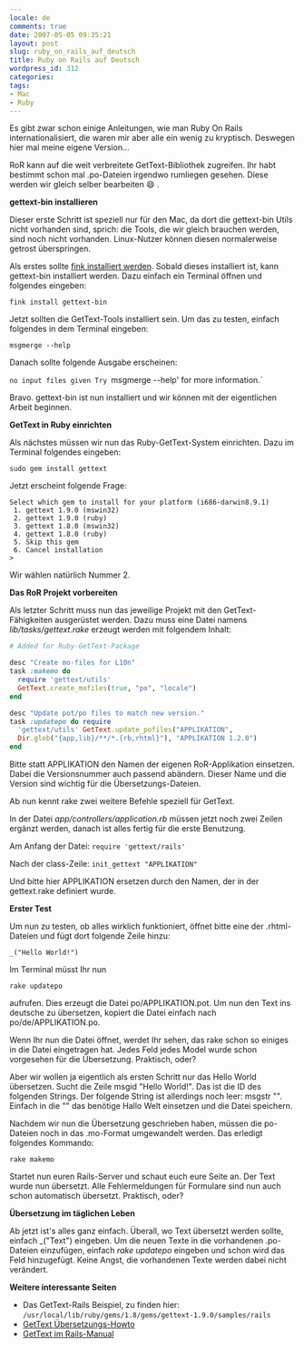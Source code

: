 ```yaml
---
locale: de
comments: true
date: 2007-05-05 09:35:21
layout: post
slug: ruby_on_rails_auf_deutsch
title: Ruby on Rails auf Deutsch
wordpress_id: 312
categories:
tags:
- Mac
- Ruby
---
```


Es gibt zwar schon einige Anleitungen, wie man Ruby On Rails
internationalisiert, die waren mir aber alle ein wenig zu kryptisch. Deswegen
hier mal meine eigene Version...



RoR kann auf die weit verbreitete GetText-Bibliothek zugreifen. Ihr habt
bestimmt schon mal .po-Dateien irgendwo rumliegen gesehen. Diese werden wir
gleich selber bearbeiten :smile: .

**gettext-bin installieren**

Dieser erste Schritt ist speziell nur für den Mac, da dort die gettext-bin
Utils nicht vorhanden sind, sprich: die Tools, die wir gleich brauchen werden,
sind noch nicht vorhanden. Linux-Nutzer können diesen normalerweise getrost
überspringen.

Als erstes sollte [fink installiert werden](http://fink.sourceforge.net/doc/users-guide/index.php).
Sobald dieses installiert ist, kann gettext-bin installiert werden. Dazu einfach ein Terminal
öffnen und folgendes eingeben:

`fink install gettext-bin`

Jetzt sollten die GetText-Tools installiert sein. Um das zu testen, einfach
folgendes in dem Terminal eingeben:

`msgmerge --help`

Danach sollte folgende Ausgabe erscheinen:

`no input files given Try `msgmerge --help' for more information.`

Bravo. gettext-bin ist nun installiert und wir können mit der eigentlichen
Arbeit beginnen.

**GetText in Ruby einrichten**

Als nächstes müssen wir nun das Ruby-GetText-System einrichten. Dazu im
Terminal folgendes eingeben:

`sudo gem install gettext`

Jetzt erscheint folgende Frage:

```
Select which gem to install for your platform (i686-darwin8.9.1)
 1. gettext 1.9.0 (mswin32)
 2. gettext 1.9.0 (ruby)
 3. gettext 1.8.0 (mswin32)
 4. gettext 1.8.0 (ruby)
 5. Skip this gem
 6. Cancel installation
>
```

Wir wählen natürlich Nummer 2.

**Das RoR Projekt vorbereiten**

Als letzter Schritt muss nun das jeweilige Projekt mit den GetText-Fähigkeiten
ausgerüstet werden. Dazu muss eine Datei namens _lib/tasks/gettext.rake_
erzeugt werden mit folgendem Inhalt:

``` ruby
# Added for Ruby-GetText-Package

desc "Create mo-files for L10n" 
task :makemo do 
  require 'gettext/utils'
  GetText.create_mofiles(true, "po", "locale") 
end

desc "Update pot/po files to match new version."
task :updatepo do require
  'gettext/utils' GetText.update_pofiles("APPLIKATION",
  Dir.glob("{app,lib}/**/*.{rb,rhtml}"), "APPLIKATION 1.2.0") 
end 
```

Bitte statt APPLIKATION den Namen der eigenen RoR-Applikation einsetzen. Dabei
die Versionsnummer auch passend abändern. Dieser Name und die Version sind
wichtig für die Übersetzungs-Dateien.

Ab nun kennt rake zwei weitere Befehle speziell für GetText.

In der Datei _app/controllers/application.rb_ müssen jetzt noch zwei Zeilen
ergänzt werden, danach ist alles fertig für die erste Benutzung.

Am Anfang der Datei: `require 'gettext/rails'`

Nach der class-Zeile: `init_gettext "APPLIKATION"`

Und bitte hier APPLIKATION ersetzen durch den Namen, der in der gettext.rake
definiert wurde.

**Erster Test**

Um nun zu testen, ob alles wirklich funktioniert, öffnet bitte eine der
.rhtml-Dateien und fügt dort folgende Zeile hinzu:

`_("Hello World!")`

Im Terminal müsst Ihr nun 

`rake updatepo`

aufrufen. Dies erzeugt die Datei po/APPLIKATION.pot. Um nun den Text ins
deutsche zu übersetzen, kopiert die Datei einfach nach po/de/APPLIKATION.po. 

Wenn Ihr nun die Datei öffnet, werdet Ihr sehen, das rake schon so einiges in
die Datei eingetragen hat. Jedes Feld jedes Model wurde schon vorgesehen für
die Übersetzung. Praktisch, oder?

Aber wir wollen ja eigentlich als ersten Schritt nur das Hello World
übersetzen. Sucht die Zeile msgid "Hello World!".  Das ist die ID des folgenden
Strings. Der folgende String ist allerdings noch leer: msgstr "". Einfach in
die "" das benötige Hallo Welt einsetzen und die Datei speichern.

Nachdem wir nun die Übersetzung geschrieben haben, müssen die po-Dateien noch
in das .mo-Format umgewandelt werden. Das erledigt folgendes Kommando:

`rake makemo`

Startet nun euren Rails-Server und schaut euch eure Seite an. Der Text wurde
nun übersetzt. Alle Fehlermeldungen für Formulare sind nun auch schon
automatisch übersetzt. Praktisch, oder?

**Übersetzung im täglichen Leben**

Ab jetzt ist's alles ganz einfach. Überall, wo Text übersetzt werden sollte,
einfach _("Text") eingeben. Um die neuen Texte in die vorhandenen .po-Dateien
einzufügen, einfach _rake updatepo_ eingeben und schon wird das Feld
hinzugefügt. Keine Angst, die vorhandenen Texte werden dabei nicht verändert.

**Weitere interessante Seiten**

  * Das GetText-Rails Beispiel, zu finden hier:
    `/usr/local/lib/ruby/gems/1.8/gems/gettext-1.9.0/samples/rails`
  * [GetText Übersetzungs-Howto](http://www.yotabanana.com/hiki/ruby-gettext-howto.html?ruby-gettext-howto)
  * [GetText im Rails-Manual](http://manuals.rubyonrails.com/read/chapter/105#page298)


